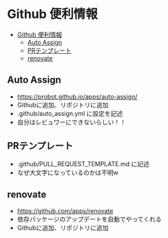 # Github 便利情報

<!-- @import "[TOC]" {cmd="toc" depthFrom=1 depthTo=6 orderedList=false} -->

<!-- code_chunk_output -->

- [Github 便利情報](#github-便利情報)
  - [Auto Assign](#auto-assign)
  - [PRテンプレート](#prテンプレート)
  - [renovate](#renovate)

<!-- /code_chunk_output -->


## Auto Assign

- https://probot.github.io/apps/auto-assign/
- Githubに追加、リポジトリに追加
- .github/auto_assign.yml に設定を記述
- 自分はレビュワーにできないらしい！！

## PRテンプレート

- .github/PULL_REQUEST_TEMPLATE.md に記述
- なぜ大文字になっているのかは不明w

## renovate

- https://github.com/apps/renovate
- 依存パッケージのアップデートを自動でやってくれる
- Githubに追加、リポジトリに追加